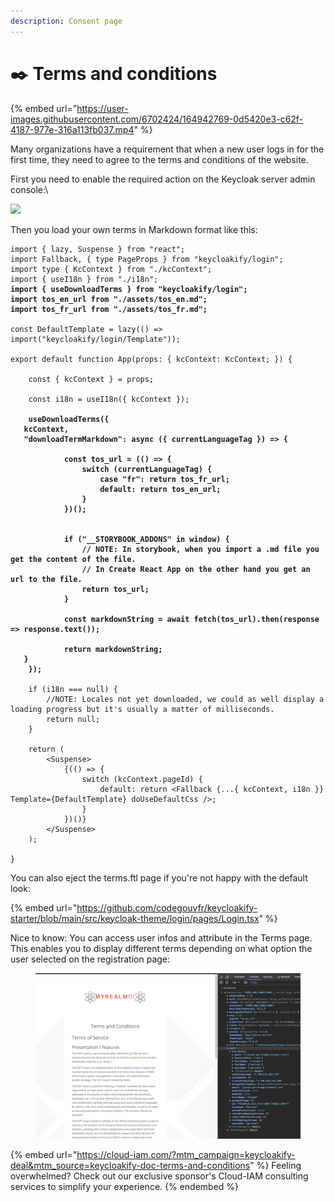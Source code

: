 ```yaml
---
description: Consent page
---
```


# ✒️ Terms and conditions

{% embed url="https://user-images.githubusercontent.com/6702424/164942769-0d5420e3-c62f-4187-977e-316a113fb037.mp4" %}

Many organizations have a requirement that when a new user logs in for the first time, they need to agree to the terms and conditions of the website.

First you need to enable the required action on the Keycloak server admin console:\\

![](https://user-images.githubusercontent.com/6702424/114280501-dad2e600-9a39-11eb-9c39-a225572dd38a.png)

Then you load your own terms in Markdown format like this:

<pre class="language-tsx" data-title="login/KcApp.tsx"><code class="lang-tsx">import { lazy, Suspense } from "react";
import Fallback, { type PageProps } from "keycloakify/login";
import type { KcContext } from "./kcContext";
import { useI18n } from "./i18n";
<strong>import { useDownloadTerms } from "keycloakify/login";
</strong><strong>import tos_en_url from "./assets/tos_en.md";
</strong><strong>import tos_fr_url from "./assets/tos_fr.md";
</strong>
const DefaultTemplate = lazy(() => import("keycloakify/login/Template"));

export default function App(props: { kcContext: KcContext; }) {

    const { kcContext } = props;

    const i18n = useI18n({ kcContext });
    
<strong>    useDownloadTerms({
</strong><strong>	kcContext,
</strong><strong>	"downloadTermMarkdown": async ({ currentLanguageTag }) => {
</strong>
<strong>            const tos_url = (() => {
</strong><strong>                switch (currentLanguageTag) {
</strong><strong>                    case "fr": return tos_fr_url;
</strong><strong>                    default: return tos_en_url;
</strong><strong>                }
</strong><strong>            })();
</strong>

<strong>            if ("__STORYBOOK_ADDONS" in window) {
</strong><strong>                // NOTE: In storybook, when you import a .md file you get the content of the file.
</strong><strong>                // In Create React App on the other hand you get an url to the file.
</strong><strong>                return tos_url;
</strong><strong>            }
</strong>
<strong>            const markdownString = await fetch(tos_url).then(response => response.text());
</strong>
<strong>            return markdownString;
</strong><strong>	}
</strong><strong>    });
</strong>
    if (i18n === null) {
        //NOTE: Locales not yet downloaded, we could as well display a loading progress but it's usually a matter of milliseconds.
        return null;
    }

    return (
        &#x3C;Suspense>
            {(() => {
                switch (kcContext.pageId) {
                    default: return &#x3C;Fallback {...{ kcContext, i18n }} Template={DefaultTemplate} doUseDefaultCss />;      
                }
            })()}
        &#x3C;/Suspense>
    );

}
</code></pre>

You can also eject the terms.ftl page if you're not happy with the default look:

{% embed url="https://github.com/codegouvfr/keycloakify-starter/blob/main/src/keycloak-theme/login/pages/Login.tsx" %}

Nice to know: You can access user infos and attribute in the Terms page. This enables you to display different terms depending on what option the user selected on the registration page:

<figure><img src=".gitbook/assets/image (17).png" alt=""><figcaption></figcaption></figure>

{% embed url="https://cloud-iam.com/?mtm_campaign=keycloakify-deal&mtm_source=keycloakify-doc-terms-and-conditions" %}
Feeling overwhelmed? Check out our exclusive sponsor's Cloud-IAM consulting services to simplify your experience.
{% endembed %}
